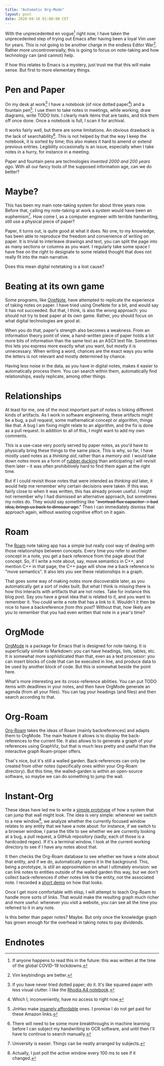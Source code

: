 ```yaml
---
title: "Automatic Org-Mode"
layout: post
date: 2020-04-16 01:00:00 CET
---
```

With the unprecedented en vogue[^1] right now, I have taken the unprecedented
step of trying out Emacs after having been a loyal Vim user for years. This is
not going to be another charge in the endless Editor War[^2]. Rather more
uncontroversially, this is going to focus on note-taking and how technology can
(and cannot) help.

If how this relates to Emacs is a mystery, just trust me that this will make
sense. But first to more elementary things.

# Pen and Paper

On my desk at work[^3] I have a notebook (of nice dotted paper[^4]) and a fountain
pen[^5]. I use them to take notes in meetings, while working, draw diagrams,
write TODO lists. I clearly mark items that are tasks, and tick them off once
done. Once a notebook is full, I scan it for archival. 

It works fairly well, but there are some limitations. An obvious drawback is
the lack of searchability[^6]. This is not helped by that the way I keep the
notebook, it is sorted by time; this also makes it hard to amend or extend
previous entries. Legibility occasionally is an issue, especially when I take
notes in a hurry, for instance in a meeting.

Paper and fountain pens are technologies *invented 2000 and 200 years ago*.
With all our fancy tools of the supposed information age, can we do better?

# Maybe?
This has been my main note-taking system for about three years now. Before that,
calling my note-taking at work a system would have been an euphemism[^7]. How
come I, as a computer engineer with terrible handwriting, still use a physical
piece of paper?

Paper, it turns out, is quite good at what it does. No one, to my knowledge,
has been able to reproduce the freedom and convenience of writing on paper. It
is trivial to interleave drawings and text, you can split the page into as many
sections or columns as you want. I regularly take some space I have free on the
right to designate to some related thought that does not really fit into the
main narrative.

Does this mean digital notetaking is a lost cause?

# Beating at its own game 

Some programs, like [OneNote], have attempted to replicate the experience of
taking notes on paper. I have tried using OneNote for a bit, and would say
it has not succeeded. But that, I think, is also the wrong approach: you should
not try to beat paper at its own game. Rather, you should focus on what digital
technologies are good at.

When you do that, paper's strength also becomes a weakness. From an information
theory point of view, a hand-written piece of paper holds a lot more bits of
information than the same text as an ASCII text file. Sometimes this lets you
express more exactly what you want, but mostly it is unnecessary. When writing
a word, chances are the exact ways you write the letters is not relevant and
mostly determined by chance.

Having less noise in the data, as you have in digital notes, makes it easier to
automatically process them. You can search within them, automatically find
relationships, easily replicate, among other things.

# Relationships

At least for me, one of the most important part of notes is linking different
kinds of artifacts. As I work in software engineering, these artifacts might be
a bug, a pull request, some mathematical concept or algorithm, things like that.
A bug I am fixing might relate to an algorithm, and the fix is done as a pull
request. In addition to all of this, I might want to add my own comments.

This is a use-case very poorly served by paper notes, as you'd have to
physically bring these things to the same place. This is why, so far, I
have mostly used notes as a *thinking aid*, rather than a *memory aid*. I would
take down notes more as a form of [rubber ducking] than anticipating I will
revisit them later – it was often prohibitively hard to find them again at the
right time.

But if I could revisit those notes that were intended as *thinking aid* later,
it would help me remember why certain decisions were taken. If this was
fairly close to when it was written, this has already proven useful.
I might not remember why I had dismissed an alternative approach, but sometimes
my notes do. They would say something like "~~overload flux capacitor -> bad idea,
brings us back to dinosaur age.~~" Then I can immediately dismiss that approach
again, without wasting cognitive effort on it again.

# Roam

The [Roam] note taking app has a simple but really cool way of dealing with
those relationships between concepts. Every time you refer to another concept
in a note, you get a back reference from the page about that concept. So, if
I write a note about, say, move semantics in C++, and mention C++ in that page,
the C++ page will show me a back reference to "move semantics". It also lets
you see these relationships in a graph.

That goes some way of making notes more discoverable later, as you automatically
get a sort of index built. But what I think is missing there is how this
interacts with artifacts that are not notes. Take for instance this blog post.
Say you have a great idea that is related to it, and you want to remember it.
You could write a note that has a link to it. Wouldn't it then be nice to have
a backreference *from this post*? Without that, how likely are you to remember
that you had even written that note in a year's time?

# OrgMode

[OrgMode] is a package for Emacs that is designed for note-taking. It is
superficially similar to Markdown: you can have headings, lists, tables, etc.
It is somewhat more sophisticated than that, even as a text processor: you can
insert blocks of code that can be executed in line, and produce data to be used
by another block of code. But this is somewhat beside the point here.

What's more interesting are its cross-reference abilities. You can put TODO
items with deadlines in your notes, and then have OrgMode generate an agenda
(from all your files). You can tag your headings (and files) and then search
according to that.

# Org-Roam
[Org-Roam] takes the ideas of Roam (mainly backreferences) and adapts them
to OrgMode. The main feature it allows is to display the back-references to
the current file. It also allows to to generate a graph of your references
using GraphViz, but that is much less pretty and useful than the interactive
graph Roam-proper offers.

That's nice, but it's still a walled garden. Back-references can only be
created from other notes (specifically ones within your Org-Roam directory).
But this time, the walled-garden is within an open-source software, so maybe
we can do something to jump the wall.

# Instant-Org
These ideas have led me to write a [simple prototype] of how a system that can
jump that wall might look. The idea is very simple: whenever we switch to a new
window[^8], we analyze whether the currently focused window relates to any
entity that we have a note about: for instance, if we switch to a browser
window, I parse the title to see whether we are currently looking at a bug,
a pull request, a GitHub repository (sadly, each of those is a hardcoded
regex). If it's a terminal window, I look at the current working directory
to see if I have any notes about that.

It then checks the Org-Roam database to see whether we have a note about that
entity, and if we do, automatically opens it in the background. 
This, being a prototype, is still an approximation on what I ultimately
envision: we can link notes to entities outside of the walled garden this way,
but we don't collect back-references if other notes link to the entity, not
the associated note. I recorded a [short demo] on how that looks.

Once I get more comfortable with elisp, I will attempt to teach Org-Roam to
handle more sorts of links. That would make the resulting graph much richer and
more useful: whenever you visit a website, you can see all the time you
referred to it in any note.

Is this better than paper notes? Maybe. But only once the knowledge graph has
grown enough for the overhead in taking notes to pay dividends.

# Endnotes

[^1]: If anyone happens to read this in the future: this was written at the
      time of the global COVID-19 lockdowns.

[^2]: Vim keybindings are better.

[^3]: If you have never tried dotted paper, do it. It's like squared paper with
      less visual clutter. I like the [Rhodia A4 notebook](
      https://www.amazon.co.uk/gp/product/B00BCH03Z2).

[^4]: Which I, inconveniently, have no access to right now.

[^5]: JinHao make [insanely affordable](https://www.amazon.co.uk/dp/B07PQ2RXF7)
      ones. I promise I do not get paid for these Amazon links.
      
[^6]: There will need to be some more breakthroughs in machine learning before
      I can subject my handwriting to OCR software, and until then I'll have to
      continue to search manually.

[^7]: University is easier. Things can be neatly arranged by subjects.

[^8]: Actually, I just poll the active window every 100 ms to see if it changed.

[rubber ducking]: https://en.wikipedia.org/wiki/Rubber_duck_debugging

[Roam]: https://roamresearch.com/

[OneNote]: https://onenote.com

[OrgMode]: https://orgmode.org

[Org-Roam]: https://org-roam.readthedocs.io/

[short demo]: https://drive.google.com/file/d/19v5u2AmO27IMI-H9mx-Q0TqKmzrgzVGT/view

[simple prototype]: https://gist.github.com/segfaulthunter/f56ec6b8fd579b5bf1a0298a0f8cc175
